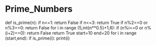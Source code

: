 # Prime_Numbers
def is_prime(n):
    if n<=1:
        return False
    if n<=3:
        return True
    if n%2==0 or n%3==0:
        return False
    for i in range (5,int(n**0.5)+1,6):
        if (n%i==0 or n%(i+2)==0):
            return False
    return True
start=10
end=20
for i in range (start,end):
    if is_prime(i):
        print(i)
